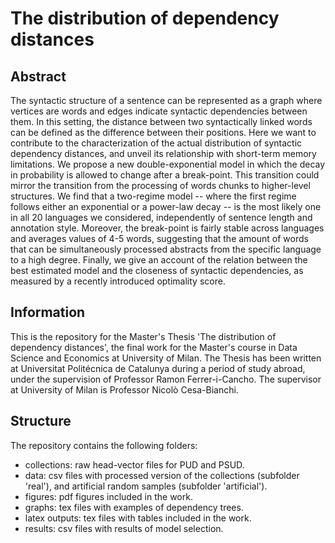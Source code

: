 # The distribution of dependency distances

## Abstract
The syntactic structure of a sentence can be represented as a graph where vertices are words and edges indicate syntactic dependencies between them. In this setting, the distance between two syntactically linked words can be defined as the difference between their positions.
Here we want to contribute to the characterization of the actual distribution of syntactic dependency distances, and unveil its relationship with short-term memory limitations. We propose a new double-exponential model in which the decay in probability is allowed to change after a break-point. This transition could mirror the transition from the processing of words chunks to higher-level structures. We find that a two-regime model -- where the first regime follows either an exponential or a power-law decay -- is the most likely one in all 20 languages we considered, independently of sentence length and annotation style. Moreover, the break-point is fairly stable across languages and averages values of 4-5 words, suggesting that the amount of words that can be simultaneously processed abstracts from the specific language to a high degree. Finally, we give an account of the relation between the best estimated model and the closeness of syntactic dependencies, as measured by a recently introduced optimality score.

## Information
This is the repository for the Master's Thesis 'The distribution of dependency distances', the final work for the Master's course in Data Science and Economics at University of Milan. The Thesis has been written at Universitat Politécnica de Catalunya during a period of study abroad, under the supervision of Professor Ramon Ferrer-i-Cancho. The supervisor at University of Milan is Professor Nicolò Cesa-Bianchi.

## Structure
The repository contains the following folders:
  - collections: raw head-vector files for PUD and PSUD.
  - data: csv files with processed version of the collections (subfolder 'real'), and artificial random samples (subfolder 'artificial').
  - figures: pdf figures included in the work.
  - graphs: tex files with examples of dependency trees.
  - latex outputs: tex files with tables included in the work.
  - results: csv files with results of model selection.
  

  

